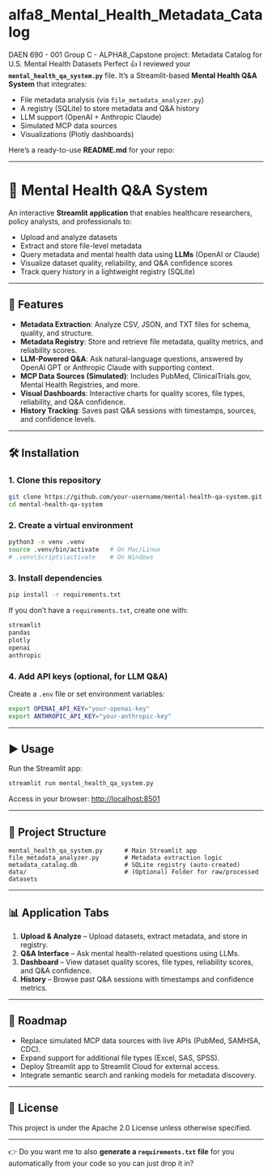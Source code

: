 # alfa8_Mental_Health_Metadata_Catalog
DAEN 690 - 001 Group C - ALPHA8_Capstone project: Metadata Catalog for U.S. Mental Health Datasets
Perfect 👍 I reviewed your **`mental_health_qa_system.py`** file. It’s a Streamlit-based **Mental Health Q&A System** that integrates:

* File metadata analysis (via `file_metadata_analyzer.py`)
* A registry (SQLite) to store metadata and Q&A history
* LLM support (OpenAI + Anthropic Claude)
* Simulated MCP data sources
* Visualizations (Plotly dashboards)

Here’s a ready-to-use **README.md** for your repo:

---

# 🧠 Mental Health Q&A System

An interactive **Streamlit application** that enables healthcare researchers, policy analysts, and professionals to:

* Upload and analyze datasets
* Extract and store file-level metadata
* Query metadata and mental health data using **LLMs** (OpenAI or Claude)
* Visualize dataset quality, reliability, and Q&A confidence scores
* Track query history in a lightweight registry (SQLite)

---

## 🚀 Features

* **Metadata Extraction**: Analyze CSV, JSON, and TXT files for schema, quality, and structure.
* **Metadata Registry**: Store and retrieve file metadata, quality metrics, and reliability scores.
* **LLM-Powered Q&A**: Ask natural-language questions, answered by OpenAI GPT or Anthropic Claude with supporting context.
* **MCP Data Sources (Simulated)**: Includes PubMed, ClinicalTrials.gov, Mental Health Registries, and more.
* **Visual Dashboards**: Interactive charts for quality scores, file types, reliability, and Q&A confidence.
* **History Tracking**: Saves past Q&A sessions with timestamps, sources, and confidence levels.

---

## 🛠️ Installation

### 1. Clone this repository

```bash
git clone https://github.com/your-username/mental-health-qa-system.git
cd mental-health-qa-system
```

### 2. Create a virtual environment

```bash
python3 -m venv .venv
source .venv/bin/activate   # On Mac/Linux
# .venv\Scripts\activate    # On Windows
```

### 3. Install dependencies

```bash
pip install -r requirements.txt
```

If you don’t have a `requirements.txt`, create one with:

```txt
streamlit
pandas
plotly
openai
anthropic
```

### 4. Add API keys (optional, for LLM Q&A)

Create a `.env` file or set environment variables:

```bash
export OPENAI_API_KEY="your-openai-key"
export ANTHROPIC_API_KEY="your-anthropic-key"
```

---

## ▶️ Usage

Run the Streamlit app:

```bash
streamlit run mental_health_qa_system.py
```

Access in your browser: [http://localhost:8501](http://localhost:8501)

---

## 📂 Project Structure

```
mental_health_qa_system.py      # Main Streamlit app
file_metadata_analyzer.py       # Metadata extraction logic
metadata_catalog.db             # SQLite registry (auto-created)
data/                           # (Optional) Folder for raw/processed datasets
```

---

## 📊 Application Tabs

1. **Upload & Analyze** – Upload datasets, extract metadata, and store in registry.
2. **Q&A Interface** – Ask mental health-related questions using LLMs.
3. **Dashboard** – View dataset quality scores, file types, reliability scores, and Q&A confidence.
4. **History** – Browse past Q&A sessions with timestamps and confidence metrics.

---

## 🔮 Roadmap

* Replace simulated MCP data sources with live APIs (PubMed, SAMHSA, CDC).
* Expand support for additional file types (Excel, SAS, SPSS).
* Deploy Streamlit app to Streamlit Cloud for external access.
* Integrate semantic search and ranking models for metadata discovery.

---

## 📜 License

This project is under the Apache 2.0 License unless otherwise specified.

---

👉 Do you want me to also **generate a `requirements.txt` file** for you automatically from your code so you can just drop it in?
